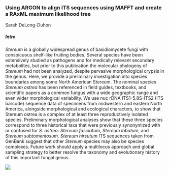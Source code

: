 ### Using ARGON to align ITS sequences using MAFFT and create a RAxML maximum likelihood tree
Sarah DeLong-Duhon

##### Intro 
*Stereum* is a globally widespread genus of basidiomycete fungi with conspicuous shelf-like fruiting bodies. Several species have been extensively studied as pathogens and for medically relevant secondary metabolites, but prior to this publication the molecular phylogeny of *Stereum* had not been analyzed, despite pervasive morphological crypsis in the genus. Here, we provide a preliminary investigation into species boundaries among some North American Stereum. The nominal species *Stereum ostrea* has been referenced in field guides, textbooks, and scientific papers as a common fungus with a wide geographic range and even wider morphological variability. We use nuc rDNA ITS1-5.8S-ITS2 (ITS barcode) sequence data of specimens from midwestern and eastern North America, alongside morphological and ecological characters, to show that Stereum ostrea is a complex of at least three reproductively isolated species. Preliminary morphological analyses show that these three species correspond to three historical taxa that were previously synonymized with or confused for *S. ostrea*: *Stereum fasciatum*, *Stereum lobatum*, and *Stereum subtomentosum*. *Stereum hirsutum* ITS sequences taken from GenBank suggest that other *Stereum* species may also be species complexes. Future work should apply a multilocus approach and global sampling strategy to better resolve the taxonomy and evolutionary history of this important fungal genus.

![](https://static.inaturalist.org/photos/83806619/small.jpeg?1594492836)
